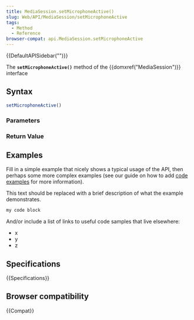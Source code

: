 ```yaml
---
title: MediaSession.setMicrophoneActive()
slug: Web/API/MediaSession/setMicrophoneActive
tags:
  - Method
  - Reference
browser-compat: api.MediaSession.setMicrophoneActive
---
```

{{DefaultAPISidebar("")}}

The **`setMicrophoneActive()`** method of the {{domxref("MediaSession")}} interface 

## Syntax

```js
setMicrophoneActive()
```

### Parameters



### Return Value



## Examples

Fill in a simple example that nicely shows a typical usage of the API, then perhaps some more complex examples (see our guide on how to add [code examples](/en-US/docs/MDN/Contribute/Structures/Code_examples) for more information).

This text should be replaced with a brief description of what the example demonstrates.

```js
my code block
```

And/or include a list of links to useful code samples that live elsewhere:

*   x
*   y
*   z

## Specifications

{{Specifications}}

## Browser compatibility

{{Compat}}

